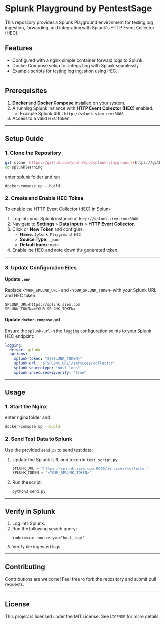 # Splunk Playground by PentestSage

This repository provides a Splunk Playground environment for testing log ingestion, forwarding, and integration with Splunk's HTTP Event Collector (HEC).

## Features
- Configured with a nginx simple container forward logs to Splunk.
- Docker Compose setup for integrating with Splunk seamlessly.
- Example scripts for testing log ingestion using HEC.

---

## Prerequisites
1. **Docker** and **Docker Compose** installed on your system.
2. A running Splunk instance with **HTTP Event Collector (HEC)** enabled.
   - Example Splunk URL: `http://splunk.siem.com:8000`
3. Access to a valid HEC token.

---

## Setup Guide

### 1. Clone the Repository
```bash
git clone [https://github.com/your-repo/splunk-playground](https://github.com/zenzue/splunklearning).git
cd splunklearning
```
enter splunk folder and run
```
docker-compose up --build
```

### 2. Create and Enable HEC Token
To enable the HTTP Event Collector (HEC) in Splunk:
1. Log into your Splunk instance at `http://splunk.siem.com:8000`.
2. Navigate to **Settings** > **Data Inputs** > **HTTP Event Collector**.
3. Click on **New Token** and configure:
   - **Name**: `Splunk Playground HEC`
   - **Source Type**: `_json`
   - **Default Index**: `main`
4. Enable the HEC and note down the generated token.

---

### 3. Update Configuration Files

#### Update `.env`
Replace `<YOUR_SPLUNK_URL>` and `<YOUR_SPLUNK_TOKEN>` with your Splunk URL and HEC token:
```env
SPLUNK_URL=https://splunk.siem.com
SPLUNK_TOKEN=<YOUR_SPLUNK_TOKEN>
```

#### Update `docker-compose.yml`
Ensure the `splunk-url` in the `logging` configuration points to your Splunk HEC endpoint:
```yaml
logging:
  driver: splunk
  options:
    splunk-token: "${SPLUNK_TOKEN}"
    splunk-url: "${SPLUNK_URL}/services/collector"
    splunk-sourcetype: "host_logs"
    splunk-insecureskipverify: "true"
```

---

## Usage

### 1. Start the Nginx
enter nginx folder and 
```bash
docker-compose up --build
```

### 2. Send Test Data to Splunk
Use the provided `send.py` to send test data:
1. Update the Splunk URL and token in `test_script.py`:
   ```python
   SPLUNK_URL = "https://splunk.siem.com:8088/services/collector"
   SPLUNK_TOKEN = "<YOUR_SPLUNK_TOKEN>"
   ```
2. Run the script:
   ```bash
   python3 send.py
   ```

---

## Verify in Splunk
1. Log into Splunk.
2. Run the following search query:
   ```spl
   index=main sourcetype="host_logs"
   ```
3. Verify the ingested logs.

---

## Contributing
Contributions are welcome! Feel free to fork the repository and submit pull requests.

---

## License
This project is licensed under the MIT License. See `LICENSE` for more details.
